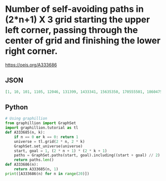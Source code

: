 # Number of self\-avoiding paths in \(2\*n\+1\) X 3 grid starting the upper left corner, passing through the center of grid and finishing the lower right corner\.
https://oeis.org/A333686
## JSON
```JSON
[1, 10, 101, 1105, 12046, 131399, 1433341, 15635350, 170555501, 1860475165, 20294671306, 221380909199, 2414895329881, 26342467719490, 287352249584501, 3134532277710025, 34192502805225766, 372982998579773399, 4068620481572281621, 44381842298715324430, 484131644804296287101]
```
## Python
```Python
# Using graphillion
from graphillion import GraphSet
import graphillion.tutorial as tl
def A333685(n, k):
    if n == 0 or k == 0: return 1
    universe = tl.grid(2 * n, 2 * k)
    GraphSet.set_universe(universe)
    start, goal = 1, (2 * n + 1) * (2 * k + 1)
    paths = GraphSet.paths(start, goal).including((start + goal) // 2)
    return paths.len()
def A333686(n):
    return A333685(n, 1)
print([A333686(n) for n in range(20)])
```

